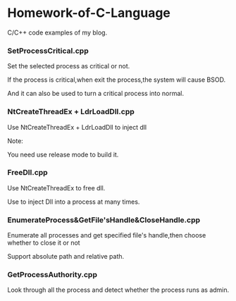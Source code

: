 # Homework-of-C-Language
C/C++ code examples of my blog.

### SetProcessCritical.cpp

Set the selected process as critical or not.

If the process is critical,when exit the process,the system will cause BSOD.

And it can also be used to turn a critical process into normal.

### NtCreateThreadEx + LdrLoadDll.cpp

Use NtCreateThreadEx + LdrLoadDll to inject dll

Note:

You need use release mode to build it.

### FreeDll.cpp

Use NtCreateThreadEx to free dll.

Use to inject Dll into a process at many times.

### EnumerateProcess&GetFile'sHandle&CloseHandle.cpp

Enumerate all processes and get specified file's handle,then choose whether to close it or not

Support absolute path and relative path.

### GetProcessAuthority.cpp

Look through all the process and detect whether the process runs as admin.
